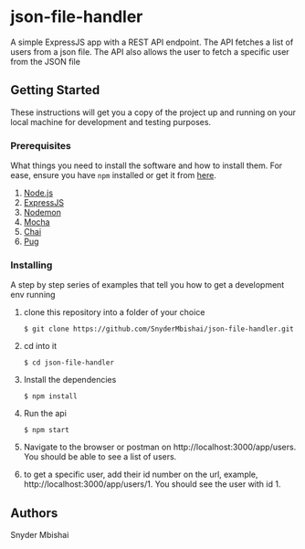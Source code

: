 # json-file-handler
A simple ExpressJS app with a REST API endpoint. The API fetches a list of users from a json file. The API also allows the user to fetch a specific user from the JSON file

## Getting Started

These instructions will get you a copy of the project up and running on your local machine for development and testing purposes.

### Prerequisites

What things you need to install the software and how to install them. For ease, ensure you have `npm` installed or get it from [here](https://www.npmjs.com/get-npm).

 1. [Node.js](https://nodejs.org/en/download/)
 2. [ExpressJS](https://expressjs.com/)
 3. [Nodemon](https://www.npmjs.com/package/nodemon)  
 4. [Mocha](https://mochajs.org/)
 5. [Chai](https://www.chaijs.com/)
 6. [Pug](https://pugjs.org/api/getting-started.html)

### Installing

A step by step series of examples that tell you how to get a development env running

1. clone this repository into a folder of your choice

    `` $ git clone https://github.com/SnyderMbishai/json-file-handler.git ``

2. cd into it

    `` $ cd json-file-handler ``

3. Install the dependencies

    `` $ npm install ``
    
4. Run the api

    `` $ npm start ``
    
5. Navigate to the browser or postman on http://localhost:3000/app/users. You should be able to see a list of users. 

6. to get a specific user, add their id number on the url, example, http://localhost:3000/app/users/1. You should see the user with id 1.

## Authors

Snyder Mbishai
